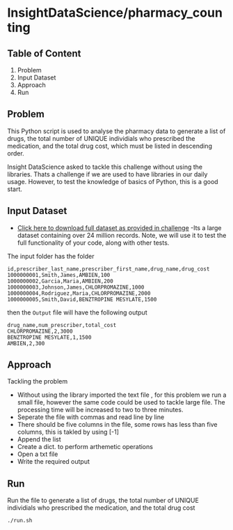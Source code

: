 

# InsightDataScience/pharmacy_counting

## Table of Content

1) Problem
2) Input Dataset
3) Approach
4) Run


## Problem

This Python script is used to analyse the pharmacy data to generate a list of drugs, the total number of UNIQUE individials who prescribed the medication, and the total drug cost, which must be listed in descending order.

Insight DataScience asked to tackle this challenge without using the libraries. Thats a challenge if we are used to have libraries in our daily usage. However, to test the knowledge of basics of Python, this is a good start.


## Input Dataset

* [Click here to download full dataset as provided in challenge](https://drive.google.com/file/d/1fxtTLR_Z5fTO-Y91BnKOQd6J0VC9gPO3/view) -Its a large dataset containing over 24 million records. Note, we will use it to test the full functionality of your code, along with other tests.

The input folder has the folder 

```
id,prescriber_last_name,prescriber_first_name,drug_name,drug_cost
1000000001,Smith,James,AMBIEN,100
1000000002,Garcia,Maria,AMBIEN,200
1000000003,Johnson,James,CHLORPROMAZINE,1000
1000000004,Rodriguez,Maria,CHLORPROMAZINE,2000
1000000005,Smith,David,BENZTROPINE MESYLATE,1500

```
then the ``Output`` file will have the following output
```
drug_name,num_prescriber,total_cost
CHLORPROMAZINE,2,3000
BENZTROPINE MESYLATE,1,1500
AMBIEN,2,300

```
## Approach

Tackling the problem 

* Without using the library imported the text file , for this problem we run a small file, however the same code could be used to tackle large file. The processing time will be increased to two to three minutes.
* Seperate the file with commas and read line by line
* There should be five columns in the file, some rows has less than five columns, this is takled by using [-1]
* Append the list
* Create a dict. to perform arthemetic operations
* Open a txt file
* Write the required output


## Run

Run the file to  generate a list of drugs, the total number of UNIQUE individials who prescribed the medication, and the total drug cost
```
./run.sh

```


